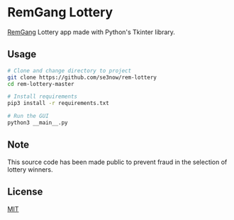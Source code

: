 # RemGang Lottery

[RemGang](https://t.me/RemGanG) Lottery app made with Python's Tkinter library.

## Usage

```bash
# Clone and change directory to project
git clone https://github.com/se3now/rem-lottery
cd rem-lottery-master

# Install requirements
pip3 install -r requirements.txt

# Run the GUI
python3 __main__.py
```

## Note

This source code has been made public to prevent fraud in the selection of lottery winners.

## License
[MIT](https://choosealicense.com/licenses/mit/)